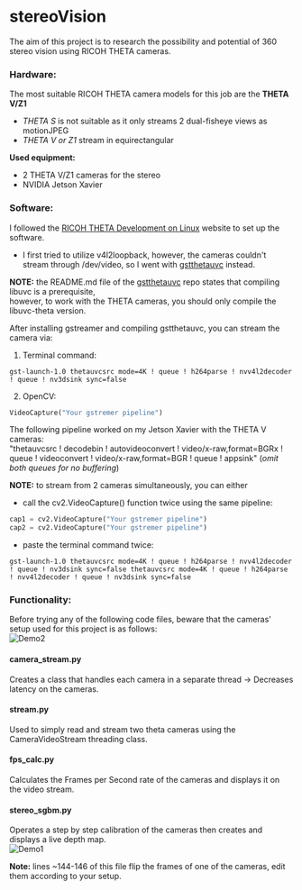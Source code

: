 # stereoVision
The aim of this project is to research the possibility and potential of 360 stereo vision using RICOH THETA cameras.  

### Hardware:
The most suitable RICOH THETA camera models for this job are the **THETA V/Z1**
* *THETA S* is not suitable as it only streams 2 dual-fisheye views as motionJPEG
* *THETA V or Z1* stream in equirectangular  

**Used equipment:**  
  * 2 THETA V/Z1 cameras for the stereo
  * NVIDIA Jetson Xavier

### Software:
I followed the [RICOH THETA Development on Linux](https://codetricity.github.io/theta-linux/ "RICOH THETA Development on Linux")
website to set up the software. 

- I first tried to utilize v4l2loopback, however, the cameras couldn't stream through /dev/video,
so I went with [gstthetauvc](https://github.com/nickel110/gstthetauvc "gstthetauvc") instead.

**NOTE:** the README.md file of the [gstthetauvc](https://github.com/nickel110/gstthetauvc "gstthetauvc") repo states that compiling libuvc is a prerequisite,  
however, to work with the THETA cameras, you should only compile the libuvc-theta version.

After installing gstreamer and compiling gstthetauvc, you can stream the camera via:
  1. Terminal command:
```
gst-launch-1.0 thetauvcsrc mode=4K ! queue ! h264parse ! nvv4l2decoder ! queue ! nv3dsink sync=false
```
  2. OpenCV:
```python
VideoCapture("Your gstremer pipeline")
```
The following pipeline worked on my Jetson Xavier with the THETA V cameras:  
"thetauvcsrc ! decodebin ! autovideoconvert ! video/x-raw,format=BGRx ! queue ! videoconvert ! video/x-raw,format=BGR ! queue ! appsink"
(*omit both queues for no buffering*)

**NOTE:** to stream from 2 cameras simultaneously, you can either
 - call the cv2.VideoCapture() function twice using the same pipeline:
 ```python
cap1 = cv2.VideoCapture("Your gstremer pipeline")
cap2 = cv2.VideoCapture("Your gstremer pipeline")
```
 - paste the terminal command twice:
```
gst-launch-1.0 thetauvcsrc mode=4K ! queue ! h264parse ! nvv4l2decoder ! queue ! nv3dsink sync=false thetauvcsrc mode=4K ! queue ! h264parse ! nvv4l2decoder ! queue ! nv3dsink sync=false
```
### Functionality:
Before trying any of the following code files, beware that the cameras' setup used for this project is as follows:  
![Demo2](https://github.com/sara-ismail/stereoVision/blob/main/Demo_ss/demo2.png "Demo2")  

#### camera_stream.py
Creates a class that handles each camera in a separate thread
-> Decreases latency on the cameras.

#### stream.py
Used to simply read and stream two theta cameras using the CameraVideoStream threading class.

#### fps_calc.py
Calculates the Frames per Second rate of the cameras and displays it on the video stream.

#### stereo_sgbm.py
Operates a step by step calibration of the cameras then creates and displays a live depth map.  
![Demo1](https://github.com/sara-ismail/stereoVision/blob/main/Demo_ss/demo1.png "Demo1")  

**Note:** lines ~144-146 of this file flip the frames of one of the cameras, edit them according to your setup.
